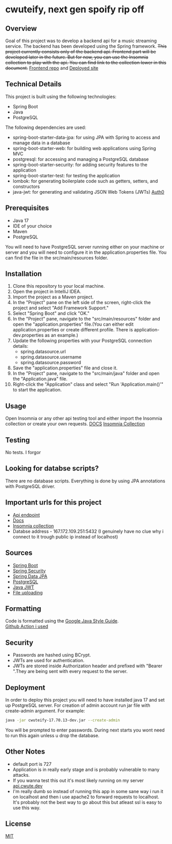 #  cwuteify, next gen spoify rip off 

## Overview
Goal of this project was to develop a backend api for a music streaming service. The backend has been developed using the Spring framework. ~~This project currently consists only of the backend api. Frontend part will be developed later in the future. But for now, you can use the Insomnia collection to play with the api. You can find link to the collection lower in this document.~~ [Frontend repo](https://github.com/cwute/cwuteify-frontend) and [Deployed site](https://cuwte.dev)

## Technical Details

This project is built using the following technologies:
- Spring Boot
- Java
- PostgreSQL

The following dependencies are used:
- spring-boot-starter-data-jpa: for using JPA with Spring to access and manage data in a database
- spring-boot-starter-web: for building web applications using Spring MVC
- postgresql: for accessing and managing a PostgreSQL database
- spring-boot-starter-security: for adding security features to the application
- spring-boot-starter-test: for testing the application
- lombok: for generating boilerplate code such as getters, setters, and constructors
- java-jwt: for generating and validating JSON Web Tokens (JWTs) [Auth0](https://auth0.com/docs/secure/tokens/access-tokens#jwt-access-tokens)

## Prerequisites

- Java 17
- IDE of your choice
- Maven
- PostgreSQL

You will need to have PostgreSQL server running either on your machine or server and you will need to configure it in the application.properties file. You can find the file in the src/main/resources folder.

## Installation

1. Clone this repository to your local machine.
2. Open the project in IntelliJ IDEA.
3. Import the project as a Maven project.
4. In the "Project" pane on the left side of the screen, right-click the project and select "Add Framework Support."
5. Select "Spring Boot" and click "OK."
6. In the "Project" pane, navigate to the "src/main/resources" folder and open the "application.properties" file.(You can either edit application.properties or create different profile. There is application-dev.properties as an example.)
7. Update the following properties with your PostgreSQL connection details:
    - spring.datasource.url
    - spring.datasource.username
    - spring.datasource.password
8. Save the "application.properties" file and close it.
9. In the "Project" pane, navigate to the "src/main/java" folder and open the "Application.java" file.
10. Right-click the "Application" class and select "Run 'Application.main()'" to start the application.

## Usage

Open Insomnia or any other api testing tool and either import the Insomnia collection or create your own requests.
[DOCS](https://docs.cwute.dev/)
[Insomnia Collection](https://docs.cwute.dev/Insomnia-export.yaml)

## Testing
No tests. I forgor

## Looking for databse scripts?
There are no database scripts. Everything is done by using JPA annotations with PostgreSQL driver.

## Important urls for this project
- [Api endpoint](https://api.cwute.dev)
- [Docs](https://docs.cwute.dev)
- [Insomnia collection](https://docs.cwute.dev/Insomnia-export.yaml)
- Databse address - 167.172.109.251:5432 (I genuinely have no clue why i connect to it trough public ip instead of localhost)

## Sources
- [Spring Boot](https://spring.io/projects/spring-boot)
- [Spring Security](https://spring.io/projects/spring-security)
- [Spring Data JPA](https://spring.io/projects/spring-data-jpa)
- [PostgreSQL](https://www.postgresql.org/)
- [Java JWT](https://auth0.com/docs/secure/tokens/access-tokens#jwt-access-tokens)
- [File uploading](https://www.codejava.net/frameworks/spring-boot/spring-boot-file-upload-tutorial)


## Formatting
Code is formatted using the [Google Java Style Guide](https://google.github.io/styleguide/javaguide.html).  
[Github Action i used](https://github.com/axel-op/googlejavaformat-action)

## Security
- Passwords are hashed using BCrypt.
- JWTs are used for authentication.
- JWTs are stored inside Authorization header and prefixed with   "Bearer ".They are being sent with every request to the server.


## Deployment
In order to deploy this project you will need to have installed java 17 and set up PostgreSQL server. For creation of admin account run jar file with create-admin argument. For example:
```bash
java -jar cwuteify-17.70.13-dev.jar --create-admin
```
You will be prompted to enter passwords. During next starts you wont need to run this again unless u drop the database.

## Other Notes
- default port is 727
- Application is in really early stage and is probably vulnerable to many attacks.
- If you wanna test this out it's most likely running on my server  [api.cwute.dev](https://api.cwute.dev)
- I'm really dumb so instead of running this app in some sane way i run it on localhost and then i use apache2 to forward requests to localhost. It's probably not the best way to go about this but atleast ssl is easy to use this way.
## License

[MIT](https://choosealicense.com/licenses/mit/)
